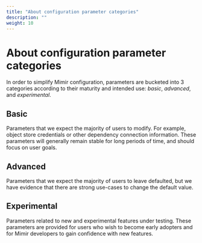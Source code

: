 ```yaml
---
title: "About configuration parameter categories"
description: ""
weight: 10
---
```


# About configuration parameter categories

In order to simplify Mimir configuration, parameters are bucketed into 3 categories according to
their maturity and intended use: _basic_, _advanced_, and _experimental_.

## Basic

Parameters that we expect the majority of users to modify. For example, object store credentials or
other dependency connection information. These parameters will generally remain stable for long periods
of time, and should focus on user goals.

## Advanced

Parameters that we expect the majority of users to leave defaulted, but we have evidence that there
are strong use-cases to change the default value.

## Experimental

Parameters related to new and experimental features under testing. These parameters are provided
for users who wish to become early adopters and for Mimir developers to gain confidence with new
features.

